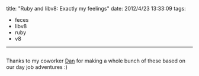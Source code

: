 title: "Ruby and libv8: Exactly my feelings"
date: 2012/4/23 13:33:09
tags:
- feces
- libv8
- ruby
- v8
---
<img class="aligncenter" style="-webkit-user-select: none;" src="http://dan.sel.ec/kimura_images/KimuraLIBV8.jpg" alt="" />

Thanks to my coworker <a href="http://dantylkowski.com/" target="_blank">Dan</a> for making a whole bunch of these based on our day job adventures :)